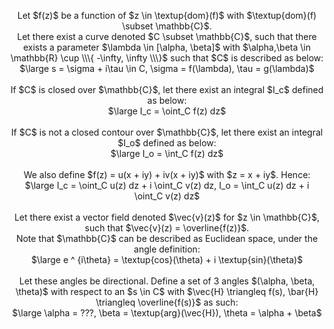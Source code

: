 <p align = 'center'>
    Let $f(z)$ be a function of $z \in \textup{dom}(f)$ with $\textup{dom}(f) \subset \mathbb{C}$.<br />
    Let there exist a curve denoted $C \subset \mathbb{C}$, such that there exists a parameter $\lambda \in [\alpha, \beta]$ with $\alpha,\beta \in \mathbb{R} \cup \\\{ -\infty, \infty \\\}$ such that $C$ is described as below:<br />
    $\large s = \sigma + i\tau \in C, \sigma = f(\lambda), \tau = g(\lambda)$<br /><br />
    If $C$ is closed over $\mathbb{C}$, let there exist an integral $I_c$ defined as below:<br />
    $\large I_c = \oint_C f(z) dz$<br /><br />
    If $C$ is not a closed contour over $\mathbb{C}$, let there exist an integral $I_o$ defined as below:<br />
    $\large I_o = \int_C f(z) dz$<br /><br />
    We also define $f(z) = u(x + iy) + iv(x + iy)$ with $z = x + iy$. Hence:<br />
    $\large I_c = \oint_C u(z) dz + i \oint_C v(z) dz, I_o = \int_C u(z) dz + i \oint_C v(z) dz$<br /><br />
    Let there exist a vector field denoted $\vec{v}(z)$ for $z \in \mathbb{C}$, such that $\vec{v}(z) = \overline{f(z)}$. <br />
    Note that $\mathbb{C}$ can be described as Euclidean space, under the angle definition:<br />
    $\large e ^ {i\theta} = \textup{cos}(\theta) + i \textup{sin}(\theta)$<br /><br />
    Let these angles be directional. Define a set of 3 angles $(\alpha, \beta, \theta)$ with respect to an $s \in C$ with $\vec{H} \triangleq f(s), \bar{H} \triangleq \overline{f(s)}$ as such:<br />
    $\large \alpha = ???, \beta = \textup{arg}(\vec{H}), \theta = \alpha + \beta$
</p>
